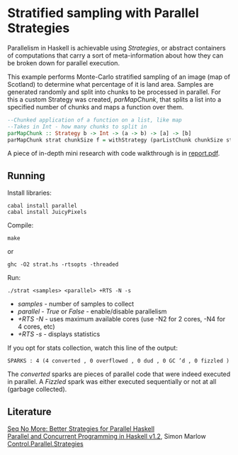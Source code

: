 Stratified sampling with Parallel Strategies
==============
Parallelism in Haskell is achievable using *Strategies*, or abstract containers of computations that carry a sort of meta-information about how they can be broken down for parallel execution.

This example performs Monte-Carlo stratified sampling of an image (map of Scotland) to determine what percentage of it is land area. Samples are generated randomly and split into chunks to be processed in parallel. For this a custom Strategy was created, *parMapChunk*, that splits a list into a specified number of chunks and maps a function over them.
```haskell
--Chunked application of a function on a list, like map
--Takes in Int - how many chunks to split in
parMapChunk :: Strategy b -> Int -> (a -> b) -> [a] -> [b]
parMapChunk strat chunkSize f = withStrategy (parListChunk chunkSize strat) . map f
```

A piece of in-depth mini research with code walkthrough is in [report.pdf](report.pdf).

Running
-------------
Install libraries:
```
cabal install parallel
cabal install JuicyPixels
```

Compile:
```
make
```
or
```
ghc -O2 strat.hs -rtsopts -threaded
```

Run:
```
./strat <samples> <parallel> +RTS -N -s
```
* *samples* - number of samples to collect
* *parallel* - *True* or *False* - enable/disable parallelism
* *+RTS -N* - uses maximum available cores (use -N2 for 2 cores, -N4 for 4 cores, etc)
* *+RTS -s* - displays statistics

If you opt for stats collection, watch this line of the output:
```
SPARKS : 4 (4 converted , 0 overflowed , 0 dud , 0 GC ’d , 0 fizzled )
```
The *converted* sparks are pieces of parallel code that were indeed executed in parallel. A *Fizzled* spark was either executed sequentially or not at all (garbage collected).

Literature
-----------
[Seq No More: Better Strategies for Parallel Haskell](http://community.haskell.org/simonmar/papers/strategies.pdf)  
[Parallel and Concurrent Programming in Haskell v1.2](http://community.haskell.org/simonmar/par-tutorial.pdf), Simon Marlow  
[Control.Parallel.Strategies](https://hackage.haskell.org/package/parallel-3.2.0.4/docs/Control-Parallel-Strategies.html)  
